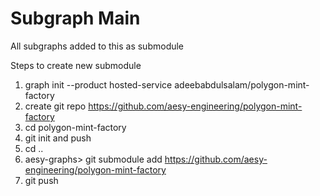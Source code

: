 # Subgraph Main
All subgraphs added to this as submodule

Steps to create new submodule
1. graph init --product hosted-service adeebabdulsalam/polygon-mint-factory
2. create git repo https://github.com/aesy-engineering/polygon-mint-factory
3. cd polygon-mint-factory
4. git init and push
5. cd ..
6. aesy-graphs> git submodule add https://github.com/aesy-engineering/polygon-mint-factory
7. git push